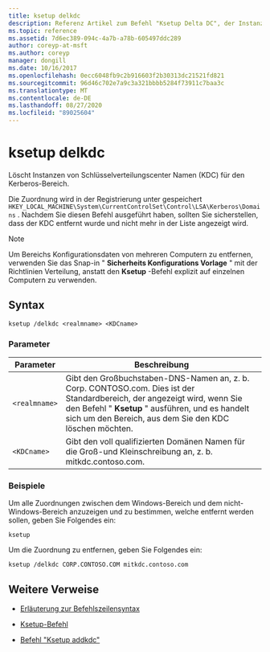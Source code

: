 ```yaml
---
title: ksetup delkdc
description: Referenz Artikel zum Befehl "Ksetup Delta DC", der Instanzen von Schlüsselverteilungscenter Namen (KDC) für den Kerberos-Bereich löscht.
ms.topic: reference
ms.assetid: 7d6ec389-094c-4a7b-a78b-605497ddc289
author: coreyp-at-msft
ms.author: coreyp
manager: dongill
ms.date: 10/16/2017
ms.openlocfilehash: 0ecc6048fb9c2b916603f2b30313dc21521fd821
ms.sourcegitcommit: 96d46c702e7a9c3a321bbbb5284f73911c7baa3c
ms.translationtype: MT
ms.contentlocale: de-DE
ms.lasthandoff: 08/27/2020
ms.locfileid: "89025604"
---
```

# <a name="ksetup-delkdc"></a>ksetup delkdc

Löscht Instanzen von Schlüsselverteilungscenter Namen (KDC) für den Kerberos-Bereich.

Die Zuordnung wird in der Registrierung unter gespeichert `HKEY_LOCAL_MACHINE\System\CurrentControlSet\Control\LSA\Kerberos\Domains` . Nachdem Sie diesen Befehl ausgeführt haben, sollten Sie sicherstellen, dass der KDC entfernt wurde und nicht mehr in der Liste angezeigt wird.

> [!NOTE]
> Um Bereichs Konfigurationsdaten von mehreren Computern zu entfernen, verwenden Sie das Snap-in " **Sicherheits Konfigurations Vorlage** " mit der Richtlinien Verteilung, anstatt den **Ksetup** -Befehl explizit auf einzelnen Computern zu verwenden.

## <a name="syntax"></a>Syntax

```
ksetup /delkdc <realmname> <KDCname>
```

### <a name="parameters"></a>Parameter

| Parameter | Beschreibung |
| --------- | ----------- |
| `<realmname>` | Gibt den Großbuchstaben-DNS-Namen an, z. b. Corp. CONTOSO.com. Dies ist der Standardbereich, der angezeigt wird, wenn Sie den Befehl " **Ksetup** " ausführen, und es handelt sich um den Bereich, aus dem Sie den KDC löschen möchten. |
| `<KDCname>` | Gibt den voll qualifizierten Domänen Namen für die Groß-und Kleinschreibung an, z. b. mitkdc.contoso.com. |

### <a name="examples"></a>Beispiele

Um alle Zuordnungen zwischen dem Windows-Bereich und dem nicht-Windows-Bereich anzuzeigen und zu bestimmen, welche entfernt werden sollen, geben Sie Folgendes ein:

```
ksetup
```

Um die Zuordnung zu entfernen, geben Sie Folgendes ein:

```
ksetup /delkdc CORP.CONTOSO.COM mitkdc.contoso.com
```

## <a name="additional-references"></a>Weitere Verweise

- [Erläuterung zur Befehlszeilensyntax](command-line-syntax-key.md)

- [Ksetup-Befehl](ksetup.md)

- [Befehl "Ksetup addkdc"](ksetup-addkdc.md)